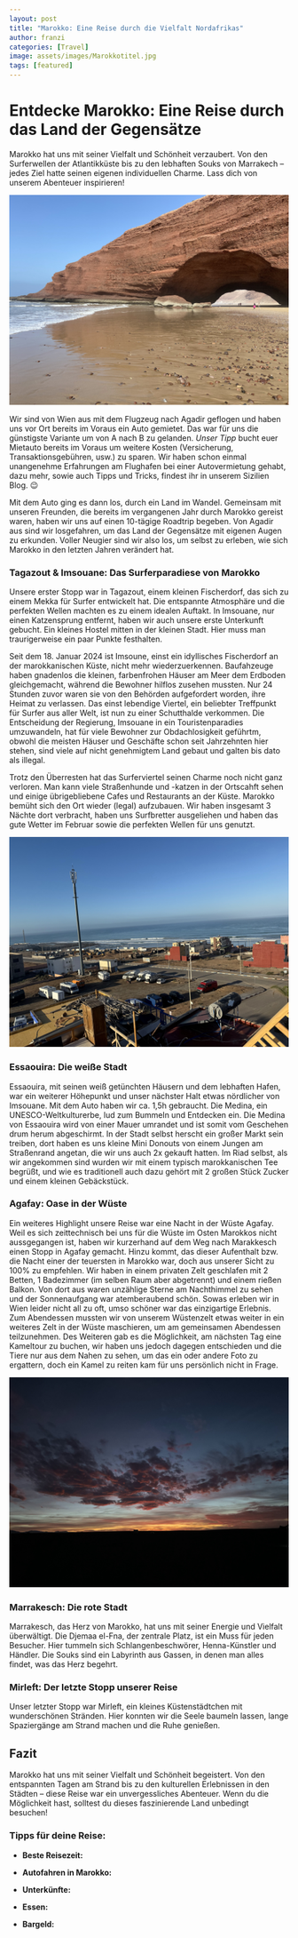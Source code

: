 ```yaml
---
layout: post
title: "Marokko: Eine Reise durch die Vielfalt Nordafrikas"
author: franzi
categories: [Travel]
image: assets/images/Marokkotitel.jpg
tags: [featured]
---
```


# Entdecke Marokko: Eine Reise durch das Land der Gegensätze 
Marokko hat uns mit seiner Vielfalt und Schönheit verzaubert. Von den Surferwellen der Atlantikküste bis zu den lebhaften Souks von Marrakech – jedes Ziel hatte seinen eigenen individuellen Charme. Lass dich von unserem Abenteuer inspirieren!

![Der Strand von Legzira](/assets/images/Marokko2.jpg)

Wir sind von Wien aus mit dem Flugzeug nach Agadir geflogen und haben uns vor Ort bereits im Voraus ein Auto gemietet. Das war für uns die günstigste Variante um von A nach B zu gelanden. *Unser Tipp* bucht euer Mietauto bereits im Voraus um weitere Kosten (Versicherung, Transaktionsgebühren, usw.) zu sparen. Wir haben schon einmal unangenehme Erfahrungen am Flughafen bei einer Autovermietung gehabt, dazu mehr, sowie auch Tipps und Tricks, findest ihr in unserem Sizilien Blog. 😉

 Mit dem Auto ging es dann los, durch ein Land im Wandel. Gemeinsam mit unseren Freunden, die bereits im vergangenen Jahr durch Marokko gereist waren, haben wir uns auf einen 10-tägige Roadtrip begeben. Von Agadir aus sind wir losgefahren, um das Land der Gegensätze mit eigenen Augen zu erkunden. Voller Neugier sind wir also los, um selbst zu erleben, wie sich Marokko in den letzten Jahren verändert hat.



### Tagazout & Imsouane: Das Surferparadiese von Marokko 

Unsere erster Stopp war in Tagazout, einem kleinen Fischerdorf, das sich zu einem Mekka für Surfer entwickelt hat. Die entspannte Atmosphäre und die perfekten Wellen machten es zu einem idealen Auftakt. In Imsouane, nur einen Katzensprung entfernt, haben wir auch unsere erste Unterkunft gebucht. Ein kleines Hostel mitten in der kleinen Stadt. Hier muss man traurigerweise ein paar Punkte festhalten. 

Seit dem 18. Januar 2024 ist Imsoune, einst ein idyllisches Fischerdorf an der marokkanischen Küste, nicht mehr wiederzuerkennen. Baufahzeuge haben gnadenlos die kleinen, farbenfrohen Häuser am Meer dem Erdboden gleichgemacht, während die Bewohner hilflos zusehen mussten. Nur 24 Stunden zuvor waren sie von den Behörden aufgefordert worden, ihre Heimat zu verlassen. Das einst lebendige Viertel, ein beliebter Treffpunkt für Surfer aus aller Welt, ist nun zu einer Schutthalde verkommen. Die Entscheidung der Regierung, Imsouane in ein Touristenparadies umzuwandeln, hat für viele Bewohner zur Obdachlosigkeit geführtm, obwohl die meisten Häuser und Geschäfte schon seit Jahrzehnten hier stehen, sind viele auf nicht genehmigtem Land gebaut und galten bis dato als illegal.

Trotz den Überresten hat das Surferviertel seinen Charme noch nicht ganz verloren. Man kann viele Straßenhunde und -katzen in der Ortscahft sehen und einige übrigebliebene Cafes und Restaurants an der Küste. Marokko bemüht sich den Ort wieder (legal) aufzubauen. Wir haben insgesamt 3 Nächte dort verbracht, haben uns Surfbretter ausgeliehen und haben das gute Wetter im Februar sowie die perfekten Wellen für uns genutzt. 

![Fischerdorf Imsoune nach der Abreissaktion der Regierung](/assets/images/Imsouane.jpg)

### Essaouira: Die weiße Stadt

Essaouira, mit seinen weiß getünchten Häusern und dem lebhaften Hafen, war ein weiterer Höhepunkt und unser nächster Halt etwas nördlicher von Imsouane. Mit dem Auto haben wir ca. 1,5h gebraucht. Die Medina, ein UNESCO-Weltkulturerbe, lud zum Bummeln und Entdecken ein. Die Medina von Essaouira wird von einer Mauer umrandet und ist somit vom Geschehen drum herum abgeschirmt. In der Stadt selbst herscht ein großer Markt sein treiben, dort haben es uns kleine Mini Donouts von einem Jungen am Straßenrand angetan, die wir uns auch 2x gekauft hatten. Im Riad selbst, als wir angekommen sind wurden wir mit einem typisch marokkanischen Tee begrüßt, und wie es traditionell auch dazu gehört mit 2 großen Stück Zucker und einem kleinen Gebäckstück. 


### Agafay: Oase in der Wüste

Ein weiteres Highlight unsere Reise war eine Nacht in der Wüste Agafay. Weil es sich zeittechnisch bei uns für die Wüste im Osten Marokkos nicht aussgegangen ist, haben wir kurzerhand auf dem Weg nach Marakkesch einen Stopp in Agafay gemacht. Hinzu kommt, das dieser Aufenthalt bzw. die Nacht einer der teuersten in Marokko war, doch aus unserer Sicht zu 100% zu empfehlen. Wir haben in einem privaten Zelt geschlafen mit 2 Betten, 1 Badezimmer (im selben Raum aber abgetrennt) und einem rießen Balkon. Von dort aus waren unzählige Sterne am Nachthimmel zu sehen und der Sonnenaufgang war atemberaubend schön. Sowas erleben wir in Wien leider nicht all zu oft, umso schöner war das einzigartige Erlebnis. Zum Abendessen mussten wir von unserem Wüstenzelt etwas weiter in ein weiteres Zelt in der Wüste maschieren, um am gemeinsamen Abendessen teilzunehmen. Des Weiteren gab es die Möglichkeit, am nächsten Tag eine Kameltour zu buchen, wir haben uns jedoch dagegen entschieden und die Tiere nur aus dem Nahen zu sehen, um das ein oder andere Foto zu ergattern, doch ein Kamel zu reiten kam für uns persönlich nicht in Frage. 

![Eine Nacht in der Wüste Marokkos](/assets/images/Agafay.jpg)

### Marrakesch: Die rote Stadt

Marrakesch, das Herz von Marokko, hat uns mit seiner Energie und Vielfalt überwältigt. Die Djemaa el-Fna, der zentrale Platz, ist ein Muss für jeden Besucher. Hier tummeln sich Schlangenbeschwörer, Henna-Künstler und Händler. Die Souks sind ein Labyrinth aus Gassen, in denen man alles findet, was das Herz begehrt.


### Mirleft: Der letzte Stopp unserer Reise

Unser letzter Stopp war Mirleft, ein kleines Küstenstädtchen mit wunderschönen Stränden. Hier konnten wir die Seele baumeln lassen, lange Spaziergänge am Strand machen und die Ruhe genießen.

## Fazit

Marokko hat uns mit seiner Vielfalt und Schönheit begeistert. Von den entspannten Tagen am Strand bis zu den kulturellen Erlebnissen in den Städten – diese Reise war ein unvergessliches Abenteuer. Wenn du die Möglichkeit hast, solltest du dieses faszinierende Land unbedingt besuchen!

### Tipps für deine Reise:

* **Beste Reisezeit:** 

* **Autofahren in Marokko:** 

* **Unterkünfte:** 

* **Essen:**

* **Bargeld:** 
